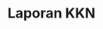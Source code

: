 ---
title: "Laporan KKN"
image: kkn itera.jpg
style:
    background: "#2a9d8f"
    color: "#fff"
---